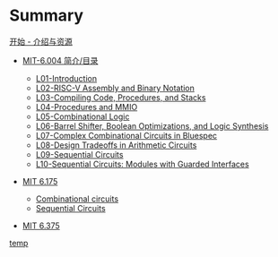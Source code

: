 # Summary

[开始 - 介绍与资源](./介绍.md)

- [MIT-6.004 简介/目录](./MIT6.004.md)
  - [L01-Introduction](./MIT6.004/L01.md)
  - [L02-RISC-V Assembly and Binary Notation](./MIT6.004/L02.md)
  - [L03-Compiling Code, Procedures, and Stacks](./MIT6.004/L03.md)
  - [L04-Procedures and MMIO](./MIT6.004/L04.md)
  - [L05-Combinational Logic](./MIT6.004/L05.md)
  - [L06-Barrel Shifter, Boolean Optimizations, and Logic Synthesis](./MIT6.004/L06.md)
  - [L07-Complex Combinational Circuits in Bluespec](./MIT6.004/L07.md)
  - [L08-Design Tradeoffs in Arithmetic Circuits](./MIT6.004/L08.md)
  - [L09-Sequential Circuits](./MIT6.004/L09.md)
  - [L10-Sequential Circuits: Modules with Guarded Interfaces](./MIT6.004/L10.md)
- [MIT 6.175](./MIT6.175.md)
  - [Combinational circuits](./MIT6.175/combinational-circuits.md)
  - [Sequential Circuits](./MIT6.175/sequential-circuits.md)
  
- [MIT 6.375](./MIT6.375.md)

[temp](./temp.md)

<!-- 视频选集
(1/25)
自动连播

P1
L01 Introduction
54:14
P2
L02 RISC-V Assembly
50:34
P3
L03 Compiling Code, Procedures, and Stacks
53:35
P4
L04 Procedures and MMIO
52:28
P5
L05 Combinational Logic
54:00
P6
L06 Barrel Shifter, Boolean Optimizations, and Logic Synthesis
46:19
P7
L07 Complex Combinational Circuits in Bluespec
52:48
P8
L08 Design Tradeoffs in Arithmetic Circuits
53:20
P9
L09 Sequential Circuits
50:32
P10
L10 Sequential Circuits Modules with Guarded Interfaces
52:44
P11
L11 Hardware Synthesis in Bluespec
51:42
P12
L12 Module Interfaces and Concurrency
48:44
P13
L13 Implementing RISC-V Processor in Hardware
52:22
P14
L14 Multicycle Processors
53:47
P15
L15 The Memory Hierarchy
50:58
P16
L16 Memory Systems: Design and Implementation
53:56
P17
L17 Operating Systems
52:15
P18
L18 Virtual Memory
51:17
P19
L19 Introduction to Pipelining
53:08
P20
L20 Processor Pipelining
53:42
P21
L21 Implementing Pipelines
45:23
P22
L22 Synchronization
46:01
P23
L23 Implementing Processor Pipelines
52:24
P24
L24 The Digital Abstraction and Sequential Timing Constraints
47:42
P25
L25 Cache Coherence
48:21 -->